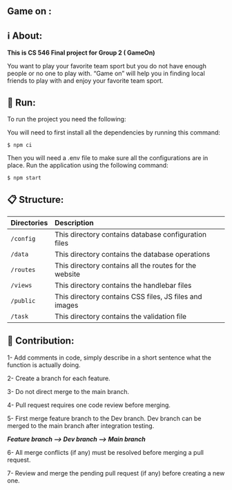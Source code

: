## Game on :

## ℹ️ About:
**This is CS 546 Final project for Group 2 ( GameOn)**

You want to play your favorite team sport but you do not have enough people or no one to play with. “Game on” will help you in finding local friends to play with and enjoy your favorite team sport. 


## 🚀 Run:
To run the project you need the following:

You will need to first install all the dependencies by running this command:

    $ npm ci
  
Then you will need a .env file to make sure all the configurations are in place.
Run the application using the following command:

    $ npm start


## 📋 Structure: 

| Directories    | Description                                                                                                                      |
| :------------- | :------------------------------------------------------------------------------------------------------------------------------- |
| `/config`      | This directory contains database configuration files                                                                              |
| `/data`        | This directory contains the database operations                                                                                  |
| `/routes`      | This directory contains all the routes for the website                                               |                                                                                                                                                                   |
| `/views`       | This directory contains the handlebar files   
| `/public` | This directory contains CSS files, JS files and images                                      |      
| `/task` | This directory contains the validation file                                  |      


## 🤝 Contribution: 

1- Add comments in code, simply describe in a short sentence what the function is actually doing.

2- Create a branch for each feature.

3- Do not direct merge to the main branch.
 
4- Pull request requires one code review before merging. 

5- First merge feature branch to the Dev branch. Dev branch can be merged to the main branch after integration testing. 

***Feature branch --> Dev branch --> Main branch***

6- All merge conflicts (if any) must be resolved before merging a pull request.

7- Review and merge the pending pull request (if any) before creating a new one.
